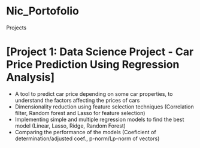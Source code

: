 # Nic_Portofolio
Projects

# [Project 1: Data Science Project - Car Price Prediction Using Regression Analysis]
* A tool to predict car price depending on some car properties, to understand the factors affecting the prices of cars
* Dimensionality reduction using feature selection techniques (Correlation filter, Random forest and Lasso for feature selection)
* Implementing simple and multiple regression models to find the best model (Linear, Lasso, Ridge, Random Forest)
* Comparing the performance of the models (Coeficient of determination/adjusted coef., p-norm/Lp-norm of vectors)
